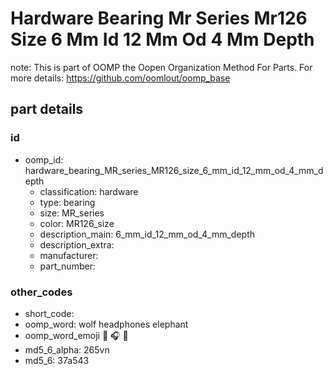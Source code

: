 # Hardware Bearing Mr Series Mr126 Size 6 Mm Id 12 Mm Od 4 Mm Depth  

note: This is part of OOMP the Oopen Organization Method For Parts. For more details: https://github.com/oomlout/oomp_base

##  part details





### id
* oomp_id: hardware_bearing_MR_series_MR126_size_6_mm_id_12_mm_od_4_mm_depth
  * classification: hardware
  * type: bearing
  * size: MR_series
  * color: MR126_size
  * description_main: 6_mm_id_12_mm_od_4_mm_depth
  * description_extra: 
  * manufacturer: 
  * part_number: 

### other_codes
* short_code: 
* oomp_word: wolf headphones elephant
* oomp_word_emoji :wolf: :headphones: :elephant:
* md5_6_alpha: 265vn
* md5_6: 37a543